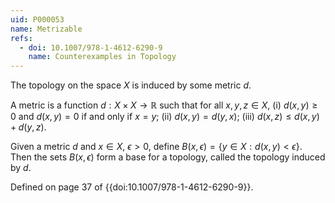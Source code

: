 ```yaml
---
uid: P000053
name: Metrizable
refs:
  - doi: 10.1007/978-1-4612-6290-9
    name: Counterexamples in Topology
---
```


The topology on the space $X$ is induced by some metric $d$.

A metric is a function $d:X \times X \to \mathbb{R}$ such that for all $x,y,z \in X$,
(i) $d(x,y) \geq 0$ and $d(x,y)=0$ if and only if $x=y$;
(ii) $d(x,y) = d(y,x)$;
(iii) $d(x,z) \leq d(x,y) + d(y,z)$.

Given a metric $d$ and $x \in X$, $\epsilon>0$, define $B(x,\epsilon) = \{y \in X: d(x,y)<\epsilon\}$. Then the sets $B(x,\epsilon)$ form a base for a topology, called the topology induced by $d$.

Defined on page 37 of {{doi:10.1007/978-1-4612-6290-9}}.
